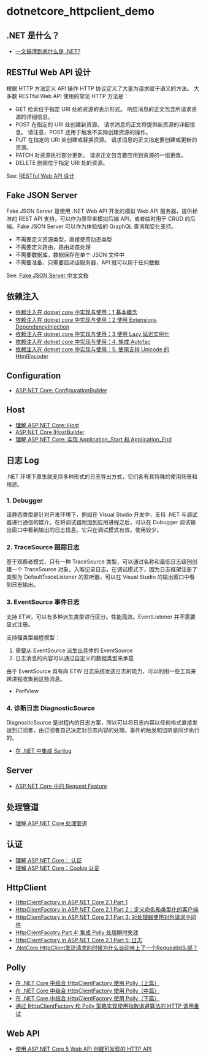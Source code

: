 # dotnetcore_httpclient_demo

## .NET 是什么？

* [一文搞清到底什么是 .NET?](https://www.cnblogs.com/haogj/p/9265031.html)

## RESTful Web API 设计

根据 HTTP 方法定义 API 操作
HTTP 协议定义了大量为请求赋于语义的方法。 大多数 RESTful Web API 使用的常见 HTTP 方法是：

* GET 检索位于指定 URI 处的资源的表示形式。 响应消息的正文包含所请求资源的详细信息。
* POST 在指定的 URI 处创建新资源。 请求消息的正文将提供新资源的详细信息。 请注意，POST 还用于触发不实际创建资源的操作。
* PUT 在指定的 URI 处创建或替换资源。 请求消息的正文指定要创建或更新的资源。
* PATCH 对资源执行部分更新。 请求正文包含要应用到资源的一组更改。
* DELETE 删除位于指定 URI 处的资源。

See: [RESTful Web API 设计](https://docs.microsoft.com/zh-cn/azure/architecture/best-practices/api-design)

## Fake JSON Server

Fake JSON Server 是使用 .NET Web API 开发的模拟 Web API 服务器，提供标准的 REST API 支持，可以作为原型来模拟后端 API，或者临时用于 CRUD 的后端。Fake JSON Server 可以作为体验版的 GraphQL 查询和变化支持。

* 不需要定义资源类型，直接使用动态类型
* 不需要定义路由，路由动态处理
* 不需要数据库，数据保存在单个 JSON 文件中
* 不需要准备，只需要启动该服务器，API 就可以用于任何数据

See: [Fake JSON Server 中文文档](https://www.cnblogs.com/haogj/p/16482959.html)

## 依赖注入

* [依赖注入在 dotnet core 中实现与使用：1 基本概念 ](https://www.cnblogs.com/haogj/p/11370314.html)
* [依赖注入在 dotnet core 中实现与使用：2 使用 Extensions DependencyInjection](https://www.cnblogs.com/haogj/p/11375019.html)
* [依赖注入在 dotnet core 中实现与使用：3 使用 Lazy<T> 延迟实例化](https://www.cnblogs.com/haogj/p/11450422.html)
* [依赖注入在 dotnet core 中实现与使用：4. 集成 Autofac ](https://www.cnblogs.com/haogj/p/13683730.html)
* [依赖注入在 dotnet core 中实现与使用：5. 使用支持 Unicode 的 HtmlEncoder](https://www.cnblogs.com/haogj/p/13785680.html)

## Configuration

* [ASP.NET Core: ConfigurationBuilder](https://www.cnblogs.com/haogj/p/13896680.html)

## Host

* [理解 ASP.NET Core: Host](https://www.cnblogs.com/haogj/p/13885461.html)
* [ASP.NET Core IHostBuilder](https://www.cnblogs.com/haogj/p/13895947.html)
* [理解 ASP.NET Core: 实现 Application_Start 和 Application_End](https://www.cnblogs.com/haogj/p/13969359.html)

## 日志 Log

.NET 环境下原生就支持多种形式的日志导出方式，它们各有其特殊的使用场景和用途。
### 1. Debugger
该静态类型是针对开发环境下，例如在 Visual Studio 开发中，支持 .NET 与调试器进行通信的媒介。在将调试器附加到应用进程之后，可以在 Dubugger 调试输出窗口中看到输出的日志信息。它只在调试模式有效。使用较少。

### 2. TraceSource 跟踪日志
基于观察者模式，只有一种 TraceSource 类型，可以通过名称和最低日志级别创建一个 TraceSource 对象，入喉记录日志。在调试模式下，因为日志框架注册了类型为 DefaultTraceListener 的监听器，可以在 Visual Studio 的输出窗口中看到日志输出。

### 3. EventSource 事件日志
支持 ETW，可以有多种派生类型进行区分。性能高效。EventListener 并不需要显式注册。

支持强类型编程模型：
1. 需要从 EventSource 派生出具体的 EventSource
2. 日志消息的内容可以通过自定义的数据类型来承载

由于 EventSource 具有向 ETW 日志系统发送日志的能力，可以利用一些工具来跨进程收集到这些消息。
* PerfView

### 4. 诊断日志 DiagnosticSource

DiagnosticSource 是进程内的日志方案，所以可以将日志内容以任何格式直接发送到订阅者，由订阅者自己决定对日志内容的处理。事件的触发和监听是同步执行的。

* [在 .NET 中集成 Serilog](https://www.cnblogs.com/haogj/p/16437590.html)

## Server

* [ASP.NET Core 中的 Request Feature](https://www.cnblogs.com/haogj/p/16344208.html)

## 处理管道

* [理解 ASP.NET Core 处理管道](https://www.cnblogs.com/haogj/p/13756143.html)

## 认证

* [理解 ASP.NET Core： 认证](https://www.cnblogs.com/haogj/p/13991648.html)
* [理解 ASP.NET Core：Cookie 认证](https://www.cnblogs.com/haogj/p/14040546.html)

## HttpClient

* [HttpClientFactory in ASP.NET Core 2.1 Part 1](https://www.cnblogs.com/haogj/p/13807222.html)
* [HttpClientFactory in ASP.NET Core 2.1 Part 2：定义命名和类型化的客户端](https://www.cnblogs.com/haogj/p/13807218.html)
* [HttpClientFactory in ASP.NET Core 2.1 Part 3: 对处理器使用对外请求中间件](https://www.cnblogs.com/haogj/p/13807210.html)
* [HttpClientFacotry Part 4: 集成 Polly 处理瞬时失效](https://www.cnblogs.com/haogj/p/13807208.html)
* [HttpClientFactory in ASP.NET Core 2.1 Part 5: 日志](https://www.cnblogs.com/haogj/p/13807204.html)
* [.NetCore HttpClient发送请求的时候为什么自动带上了一个RequestId头部？](https://www.cnblogs.com/haogj/p/13952211.html)

## Polly

* [在 .NET Core 中结合 HttpClientFactory 使用 Polly（上篇）](https://mp.weixin.qq.com/s/VfyrwARblQJgS7D2Q_Ny6A)
* [在 .NET Core 中结合 HttpClientFactory 使用 Polly（中篇）](https://www.cnblogs.com/willick/p/HttpClientFactory-Polly-2.html)
* [在 .NET Core 中结合 HttpClientFactory 使用 Polly（下篇）](https://www.cnblogs.com/willick/p/HttpClientFactory-Polly-3.html)
* [通过 IHttpClientFactory 和 Polly 策略实现使用指数退避算法的 HTTP 调用重试](https://docs.microsoft.com/zh-cn/dotnet/architecture/microservices/implement-resilient-applications/implement-http-call-retries-exponential-backoff-polly)


## Web API

* [使用 ASP.NET Core 5 Web API 创建可发现的 HTTP API](https://www.cnblogs.com/haogj/p/14494731.html)